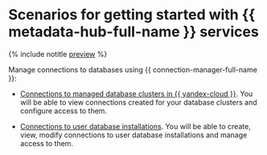 # Scenarios for getting started with {{ metadata-hub-full-name }} services

{% include notitle [preview](../../_includes/note-preview.md) %}

Manage connections to databases using {{ connection-manager-full-name }}:

* [Connections to managed database clusters in {{ yandex-cloud }}](connection-manager.md#managed-cluster).
  You will be able to view connections created for your database clusters and configure access to them.

* [Connections to user database installations](connection-manager.md#on-premise).
  You will be able to create, view, modify connections to user database installations and manage access to them.
